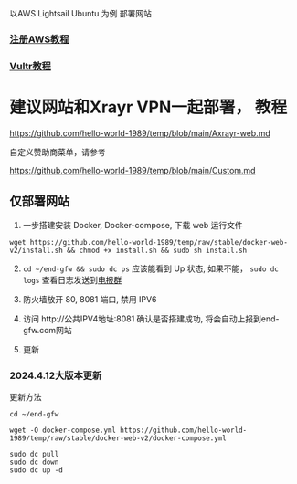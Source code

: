 以AWS Lightsail Ubuntu 为例 部署网站

### [注册AWS教程](https://docs.google.com/document/d/1xXqXkddCLLr8hHz8G8m7b4JHyxWuYiey7h_14pnCGrY/edit?usp=sharing)

### [Vultr教程](https://github.com/hello-world-1989/temp/blob/main/share/vultr.pdf)

# 建议网站和Xrayr VPN一起部署， 教程

https://github.com/hello-world-1989/temp/blob/main/Axrayr-web.md

自定义赞助商菜单，请参考

https://github.com/hello-world-1989/temp/blob/main/Custom.md

## 仅部署网站
 1. 一步搭建安装 Docker, Docker-compose, 下载 web 运行文件

```
wget https://github.com/hello-world-1989/temp/raw/stable/docker-web-v2/install.sh && chmod +x install.sh && sudo sh install.sh

```
   
2. `cd ~/end-gfw && sudo dc ps` 应该能看到 Up 状态, 如果不能， `sudo dc logs` 查看日志发送到[电报群](https://t.me/end_gfw1)

3. 防火墙放开 80, 8081 端口, 禁用 IPV6

4. 访问 http://公共IPV4地址:8081 确认是否搭建成功, 将会自动上报到end-gfw.com网站

5. 更新 

### 2024.4.12大版本更新

更新方法

```
cd ~/end-gfw

wget -O docker-compose.yml https://github.com/hello-world-1989/temp/raw/stable/docker-web-v2/docker-compose.yml

sudo dc pull
sudo dc down
sudo dc up -d
```

